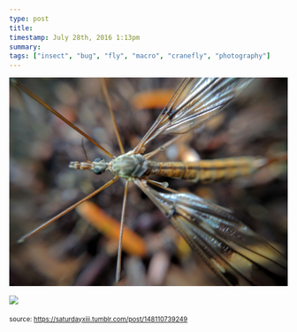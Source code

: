```yaml
---
type: post
title: 
timestamp: July 28th, 2016 1:13pm
summary: 
tags: ["insect", "bug", "fly", "macro", "cranefly", "photography"]
---
```

<p>
                               <img src="../media/148110739249_1.jpg"/>
                           </p>
                                                                                                                           <p>
                               <img src="../media/148110739249_2.jpg"/>
                           </p>
                                                                                                            
                
                
                
                
                                
<small>source: https://saturdayxiii.tumblr.com/post/148110739249</small>
